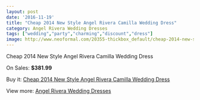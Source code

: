 ```yaml
---
layout: post
date: '2016-11-19'
title: "Cheap 2014 New Style Angel Rivera Camilla Wedding Dress"
category: Angel Rivera Wedding Dresses
tags: ["wedding","party","charming","discount","dress"]
image: http://www.neoformal.com/20355-thickbox_default/cheap-2014-new-style-angel-rivera-camilla-wedding-dress.jpg
---
```

Cheap 2014 New Style Angel Rivera Camilla Wedding Dress

On Sales: **$381.99**
<a href="https://www.neoformal.com/en/angel-rivera-wedding-dresses-2014/6481-cheap-2014-new-style-angel-rivera-camilla-wedding-dress.html"><amp-img layout="responsive" width="600" height="600" src="//www.neoformal.com/20355-thickbox_default/cheap-2014-new-style-angel-rivera-camilla-wedding-dress.jpg" alt="Cheap 2014 New Style Angel Rivera Camilla Wedding Dress 0" /></a>
<a href="https://www.neoformal.com/en/angel-rivera-wedding-dresses-2014/6481-cheap-2014-new-style-angel-rivera-camilla-wedding-dress.html"><amp-img layout="responsive" width="600" height="600" src="//www.neoformal.com/20356-thickbox_default/cheap-2014-new-style-angel-rivera-camilla-wedding-dress.jpg" alt="Cheap 2014 New Style Angel Rivera Camilla Wedding Dress 1" /></a>

Buy it: [Cheap 2014 New Style Angel Rivera Camilla Wedding Dress](https://www.neoformal.com/en/angel-rivera-wedding-dresses-2014/6481-cheap-2014-new-style-angel-rivera-camilla-wedding-dress.html "Cheap 2014 New Style Angel Rivera Camilla Wedding Dress")

View more: [Angel Rivera Wedding Dresses](https://www.neoformal.com/en/84-angel-rivera-wedding-dresses-2014 "Angel Rivera Wedding Dresses")